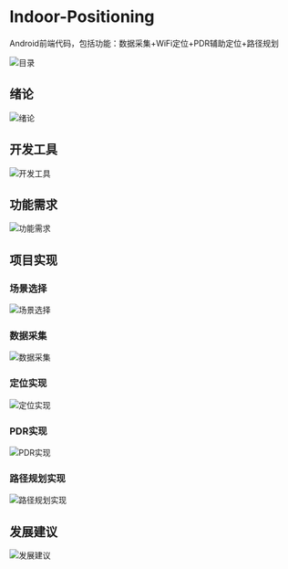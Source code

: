 # Indoor-Positioning
Android前端代码，包括功能：数据采集+WiFi定位+PDR辅助定位+路径规划

![目录][1]
## 绪论 ##
![绪论][2]
## 开发工具 ##
![开发工具][3]
## 功能需求 ##
![功能需求][4]
## 项目实现 ##
### 场景选择 ###
![场景选择][5]
### 数据采集 ###
![数据采集][6]
### 定位实现 ###
![定位实现][7]
### PDR实现 ###
![PDR实现][8]
### 路径规划实现 ###
![路径规划实现][9]
## 发展建议 ##
![发展建议][10]



  [1]: http://p8whw8ngf.bkt.clouddn.com/%E5%B9%BB%E7%81%AF%E7%89%872.JPG
  [2]: http://p8whw8ngf.bkt.clouddn.com/%E5%B9%BB%E7%81%AF%E7%89%873.JPG
  [3]: http://p8whw8ngf.bkt.clouddn.com/%E5%B9%BB%E7%81%AF%E7%89%874.JPG
  [4]: http://p8whw8ngf.bkt.clouddn.com/%E5%B9%BB%E7%81%AF%E7%89%875.JPG
  [5]: http://p8whw8ngf.bkt.clouddn.com/%E5%B9%BB%E7%81%AF%E7%89%876.JPG
  [6]: http://p8whw8ngf.bkt.clouddn.com/%E5%B9%BB%E7%81%AF%E7%89%877.JPG
  [7]: http://p8whw8ngf.bkt.clouddn.com/%E5%B9%BB%E7%81%AF%E7%89%878.JPG
  [8]: http://p8whw8ngf.bkt.clouddn.com/%E5%B9%BB%E7%81%AF%E7%89%879.JPG
  [9]: http://p8whw8ngf.bkt.clouddn.com/%E5%B9%BB%E7%81%AF%E7%89%8710.JPG
  [10]: http://p8whw8ngf.bkt.clouddn.com/%E5%B9%BB%E7%81%AF%E7%89%8711.JPG
